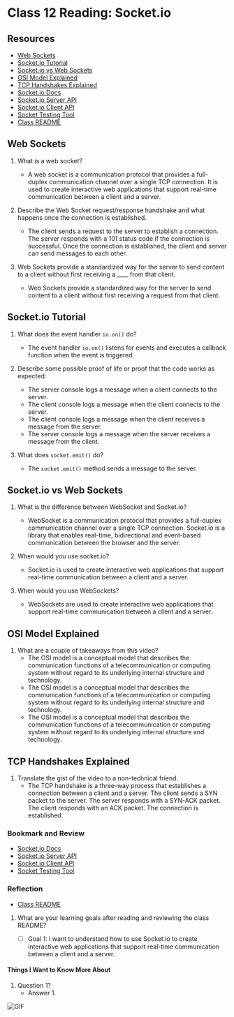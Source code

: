 # Class 12 Reading: Socket.io

## Resources

- [Web Sockets](https://en.wikipedia.org/wiki/WebSocket)
- [Socket.io Tutorial](https://www.tutorialspoint.com/socket.io/)
- [Socket.io vs Web Sockets](https://www.educba.com/websocket-vs-socket-io/)
- [OSI Model Explained](https://www.youtube.com/watch?v=vv4y_uOneC0)
- [TCP Handshakes Explained](https://www.youtube.com/watch?v=xMtP5ZB3wSk)
- [Socket.io Docs](https://socket.io/docs/v4/)
- [Socket.io Server API](https://socket.io/docs/v4/server-api)
- [Socket.io Client API](https://socket.io/docs/v4/client-api)
- [Socket Testing Tool](https://amritb.github.io/socketio-client-tool/)
- [Class README](https://codefellows.github.io/code-401-javascript-guide/curriculum/class-12/)

## Web Sockets

1. What is a web socket?
    - A web socket is a communication protocol that provides a full-duplex communication channel over a single TCP connection. It is used to create interactive web applications that support real-time communication between a client and a server.

2. Describe the Web Socket request/response handshake and what happens once the connection is established.
    - The client sends a request to the server to establish a connection. The server responds with a 101 status code if the connection is successful. Once the connection is established, the client and server can send messages to each other.

3. Web Sockets provide a standardized way for the server to send content to a client without first receiving a ____ from that client.
    - Web Sockets provide a standardized way for the server to send content to a client without first receiving a request from that client.

## Socket.io Tutorial

1. What does the event handler `io.on()` do?
    - The event handler `io.on()` listens for events and executes a callback function when the event is triggered.

2. Describe some possible proof of life or proof that the code works as expected:
    - The server console logs a message when a client connects to the server.
    - The client console logs a message when the client connects to the server.
    - The client console logs a message when the client receives a message from the server.
    - The server console logs a message when the server receives a message from the client.

3. What does `socket.emit()` do?
    - The `socket.emit()` method sends a message to the server.

## Socket.io vs Web Sockets

1. What is the difference between WebSocket and Socket.io?
    - WebSocket is a communication protocol that provides a full-duplex communication channel over a single TCP connection. Socket.io is a library that enables real-time, bidirectional and event-based communication between the browser and the server.

2. When would you use socket.io?
    - Socket.io is used to create interactive web applications that support real-time communication between a client and a server.

3. When would you use WebSockets?
    - WebSockets are used to create interactive web applications that support real-time communication between a client and a server.

## OSI Model Explained

1. What are a couple of takeaways from this video?
    - The OSI model is a conceptual model that describes the communication functions of a telecommunication or computing system without regard to its underlying internal structure and technology.
    - The OSI model is a conceptual model that describes the communication functions of a telecommunication or computing system without regard to its underlying internal structure and technology.
    - The OSI model is a conceptual model that describes the communication functions of a telecommunication or computing system without regard to its underlying internal structure and technology.

## TCP Handshakes Explained

1. Translate the gist of the video to a non-technical friend.
    - The TCP handshake is a three-way process that establishes a connection between a client and a server. The client sends a SYN packet to the server. The server responds with a SYN-ACK packet. The client responds with an ACK packet. The connection is established.

### Bookmark and Review

- [Socket.io Docs](https://socket.io/docs/v4/)
- [Socket.io Server API](https://socket.io/docs/v4/server-api)
- [Socket.io Client API](https://socket.io/docs/v4/client-api)
- [Socket Testing Tool](https://amritb.github.io/socketio-client-tool/)

### Reflection

- [Class README](https://codefellows.github.io/code-401-javascript-guide/curriculum/class-00/)

1. What are your learning goals after reading and reviewing the class README?

    - [ ] Goal 1: I want to understand how to use Socket.io to create interactive web applications that support real-time communication between a client and a server.

#### Things I Want to Know More About

1. Question 1?
    - Answer 1.

![GIF](https://media.giphy.com/media/l2Je4zlfxF6z0IWZi/giphy.gif)
